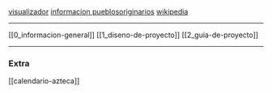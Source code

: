 [visualizador](https://www.starroot.com/cgi/daycalc.pl)
[informacion pueblosoriginarios](https://pueblosoriginarios.com/meso/maya/maya/calendario.html)
[wikipedia](https://en.wikipedia.org/wiki/Maya_calendar) 

---
[[0_informacion-general]]
[[1_diseno-de-proyecto]]
[[2_guia-de-proyecto]]

---
### Extra
[[calendario-azteca]]